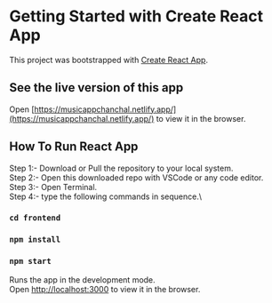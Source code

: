 # Getting Started with Create React App

This project was bootstrapped with [Create React App](https://github.com/facebook/create-react-app).

## See the live version of this app

Open [https://musicappchanchal.netlify.app/](https://musicappchanchal.netlify.app/) to view it in the browser.

## How To Run React App

Step 1:- Download or Pull the repository to your local system.\
Step 2:- Open this downloaded repo with VSCode or any code editor.\
Step 3:- Open Terminal.\
Step 4:- type the following commands in sequence.\

### `cd frontend`

### `npm install`

### `npm start`

Runs the app in the development mode.\
Open [http://localhost:3000](http://localhost:3000) to view it in the browser.
